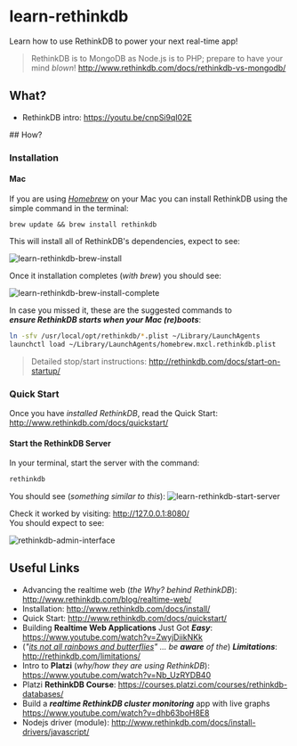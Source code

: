# learn-rethinkdb

Learn how to use RethinkDB to power your next real-time app!

> RethinkDB is to MongoDB as Node.js is to PHP;
prepare to have your mind *blown*!
http://www.rethinkdb.com/docs/rethinkdb-vs-mongodb/

## What?

+ RethinkDB intro: https://youtu.be/cnpSi9qI02E


## How?

### Installation

#### Mac

If you are using [*Homebrew*](http://brew.sh/) on your Mac you can install RethinkDB using the simple command in the terminal:

```
brew update && brew install rethinkdb
```

This will install all of RethinkDB's dependencies, expect to see:

![learn-rethinkdb-brew-install](https://cloud.githubusercontent.com/assets/194400/8251410/40d32f96-1674-11e5-8702-f01637d3f6a9.png)

Once it installation completes (*with brew*) you should see:

![learn-rethinkdb-brew-install-complete](https://cloud.githubusercontent.com/assets/194400/8251444/7e09f8ea-1674-11e5-80e0-6ce53313359f.png)

In case you missed it, these are the suggested commands to  
***ensure RethinkDB starts when your Mac (re)boots***:
```sh
ln -sfv /usr/local/opt/rethinkdb/*.plist ~/Library/LaunchAgents
launchctl load ~/Library/LaunchAgents/homebrew.mxcl.rethinkdb.plist
```

> Detailed stop/start instructions: http://rethinkdb.com/docs/start-on-startup/

### Quick Start

Once you have *installed RethinkDB*, read the Quick Start:
http://www.rethinkdb.com/docs/quickstart/

#### Start the RethinkDB Server

In your terminal, start the server with the command:
```sh
rethinkdb
```

You should see (*something similar to this*):
![learn-rethinkdb-start-server](https://cloud.githubusercontent.com/assets/194400/8251351/c8aeafb8-1673-11e5-8ec2-d7a46fa3d7ad.png)

Check it worked by visiting: http://127.0.0.1:8080/  
You should expect to see:

![rethinkdb-admin-interface](https://cloud.githubusercontent.com/assets/194400/8252011/5a749d86-1679-11e5-925e-a5c6cf61bdf2.png)


## Useful Links

+ Advancing the realtime web (*the _Why_? behind RethinkDB*):
http://www.rethinkdb.com/blog/realtime-web/
+ Installation: http://www.rethinkdb.com/docs/install/
+ Quick Start: http://www.rethinkdb.com/docs/quickstart/
+ Building **Realtime Web Applications** Just Got ***Easy***: https://www.youtube.com/watch?v=ZwyjDiikNKk
+  (_"[its not all rainbows and butterflies](https://youtu.be/nIjVuRTm-dc?t=1m46s)" ... be **aware** of the_) ***Limitations***: http://rethinkdb.com/limitations/
+ Intro to **Platzi** (*why/how they are using RethinkDB*): https://www.youtube.com/watch?v=Nb_UzRYDB40
+ Platzi **RethinkDB Course**: https://courses.platzi.com/courses/rethinkdb-databases/
+ Build a _**realtime RethinkDB cluster monitoring**_ app with live graphs
https://www.youtube.com/watch?v=dhb63boH8E8
+ Nodejs driver (module): http://www.rethinkdb.com/docs/install-drivers/javascript/
